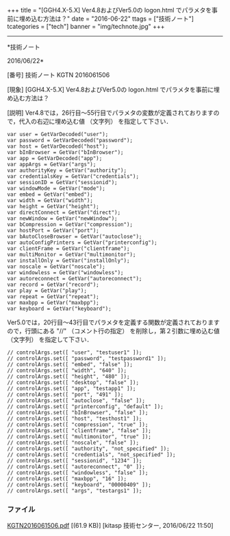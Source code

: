 ﻿+++
title = "[GGH4.X-5.X] Ver4.8およびVer5.0の logon.html でパラメタを事前に埋め込む方法は？"
date = "2016-06-22"
ttags = ["技術ノート"]
tcategories = ["tech"]
banner = "img/technote.jpg"
+++

-----------------------------------------------------------------------------------------------------------------------------

*技術ノート

2016/06/22*


[番号]
技術ノート KGTN 2016061506

[現象]
[GGH4.X-5.X] Ver4.8およびVer5.0の logon.html
でパラメタを事前に埋め込む方法は？

[説明]
Ver4.8では，26行目～55行目でパラメタの変数が定義されておりますので，代入の右辺に埋め込む値
（文字列） を指定して下さい．

    var user = GetVarDecoded("user");
    var password = GetVarDecoded("password");
    var host = GetVarDecoded("host");
    var bInBrowser = GetVar("bInBrowser");
    var app = GetVarDecoded("app");
    var appArgs = GetVar("args");
    var authorityKey = GetVar("authority");
    var credentialsKey = GetVar("credentials");
    var sessionID = GetVar("sessionid");
    var windowMode = GetVar("mode");
    var embed = GetVar("embed");
    var width = GetVar("width");
    var height = GetVar("height");
    var directConnect = GetVar("direct");
    var newWindow = GetVar("newWindow");
    var bCompression = GetVar("compression");
    var hostPort = GetVar("port");
    var bAutoCloseBrowser = GetVar("autoclose");
    var autoConfigPrinters = GetVar("printerconfig");
    var clientFrame = GetVar("clientframe");
    var multiMonitor = GetVar("multimonitor");
    var installOnly = GetVar("installOnly");
    var noscale = GetVar("noscale");
    var windowless = GetVar("windowless");
    var autoreconnect = GetVar("autoreconnect");
    var record = GetVar("record");
    var play = GetVar("play");
    var repeat = GetVar("repeat");
    var maxbpp = GetVar("maxbpp");
    var keyboard = GetVar("keyboard");

Ver5.0では，20行目～43行目でパラメタを定義する関数が定義されておりますので，行頭にある
"//" （コメント行の指定） を削除し，第２引数に埋め込む値 （文字列）
を指定して下さい．

    // controlArgs.set([ "user", "testuser1" ]);
    // controlArgs.set([ "password", "testpassword1" ]);
    // controlArgs.set([ "embed", "false" ]);
    // controlArgs.set([ "width", "640" ]);
    // controlArgs.set([ "height", "480" ]);
    // controlArgs.set([ "desktop", "false" ]);
    // controlArgs.set([ "app", "testapp1" ]);
    // controlArgs.set([ "port", "491" ]);
    // controlArgs.set([ "autoclose", "false" ]);
    // controlArgs.set([ "printerconfig", "default" ]);
    // controlArgs.set([ "bInBrowser", "false" ]);
    // controlArgs.set([ "host", "testhost1" ]);
    // controlArgs.set([ "compression", "true" ]);
    // controlArgs.set([ "clientframe", "false" ]);
    // controlArgs.set([ "multimonitor", "true" ]);
    // controlArgs.set([ "noscale", "false" ]);
    // controlArgs.set([ "authority", "not_specified" ]);
    // controlArgs.set([ "credentials", "not_specified" ]);
    // controlArgs.set([ "sessionid", "1234" ]);
    // controlArgs.set([ "autoreconnect", "0" ]);
    // controlArgs.set([ "windowless", "false" ]);
    // controlArgs.set([ "maxbpp", "16" ]);
    // controlArgs.set([ "keyboard", "00000409" ]);
    // controlArgs.set([ "args", "testargs1" ]);


### ファイル

 
 


[KGTN2016061506.pdf](http://techreport.kitasp.net/attachments/download/2703/KGTN2016061506.pdf)
 [(61.9 KB)] [kitasp 技術センター, 2016/06/22
11:50]


 


 

